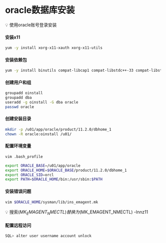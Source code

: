 # oracle数据库安装

💡 使用oracle账号登录安装

#### 安装x11

```bash
yum -y install xorg-x11-xauth xorg-x11-utils
```

#### 安装依赖包

```bash
yum -y install binutils compat-libcap1 compat-libstdc++-33 compat-libstdc++-33.i686 gcc gcc-c++ glibc glibc.i686 glibc-devel glibc-devel.i686 ksh libaio libaio.i686 libaio-devel libaio-devel.i686 libgcc libgcc.i686 libstdc++ libstdc++.i686  libstdc++-devel libstdc++-devel.i686 libXi libXi.i686 libXtst libXtst.i686 make sysstat
```

#### 创建用户和组

```bash
groupadd oinstall
groupadd dba
useradd -g oinstall -G dba oracle
passwd oracle
```

#### 创建安装目录

```bash
mkdir -p /u01/app/oracle/product/11.2.0/dbhome_1
chown -R oracle:oinstall /u01/
```

#### 配置环境变量

```bash
vim .bash_profile

export ORACLE_BASE=/u01/app/oracle
export ORACLE_HOME=$ORACLE_BASE/product/11.2.0/dbhome_1
export ORACLE_SID=orcl
export PATH=$ORACLE_HOME/bin:/usr/sbin:$PATH
```

#### 安装错误问题

```bash
vim $ORACLE_HOME/sysman/lib/ins_emagent.mk
```

💡 搜索$(MK_EMAGENT_NMECTL)替换为$(MK_EMAGENT_NMECTL) -lnnz11

#### 配置远程访问

```bash
SQL> alter user username account unlock
```